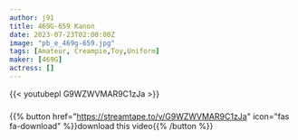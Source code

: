 ```yaml
---
author: j91
title: 469G-659 Kanon
date: 2023-07-23T02:00:00Z
image: "pb_e_469g-659.jpg"
tags: [Amateur, Creampie,Toy,Uniform]
maker: [469G]
actress: []
---
```



{{< youtubepl G9WZWVMAR9C1zJa >}}
###

{{% button href="https://streamtape.to/v/G9WZWVMAR9C1zJa" icon="fas fa-download" %}}download this video{{% /button %}}


